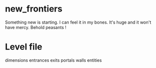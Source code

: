 # new_frontiers
Something new is starting. I can feel it in my bones. It's huge and it won't have mercy. Behold peasants !

# Level file
dimensions
entrances
exits
portals
walls
entities
